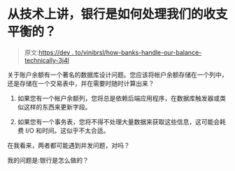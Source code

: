 # 从技术上讲，银行是如何处理我们的收支平衡的？

> 原文:[https://dev . to/vinibrsl/how-banks-handle-our-balance-technically-3j4l](https://dev.to/vinibrsl/how-banks-handle-our-balance-technically-3j4l)

关于账户余额有一个著名的数据库设计问题。您应该将帐户余额存储在一个列中，还是存储在一个交易表中，并在需要时随时计算出来？

1.  如果您有一个帐户余额列，您将总是依赖后端应用程序，在数据库触发器或类似这样的东西来更新字段。

2.  如果您有一个事务表，您将不得不处理大量数据来获取这些信息，这可能会耗费 I/O 和时间。这似乎不太合适。

在我看来，两者都可能遇到并发问题，对吗？

我的问题是:银行是怎么做的？